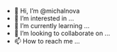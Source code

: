 - 👋 Hi, I’m @michalnova
- 👀 I’m interested in ...
- 🌱 I’m currently learning ...
- 💞️ I’m looking to collaborate on ...
- 📫 How to reach me ...

<!---
michalnova/michalnova is a ✨ special ✨ repository because its `README.md` (this file) appears on your GitHub profile.
You can click the Preview link to take a look at your changes.
--->
